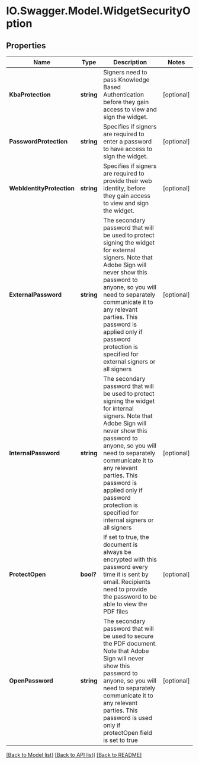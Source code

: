 # IO.Swagger.Model.WidgetSecurityOption
## Properties

Name | Type | Description | Notes
------------ | ------------- | ------------- | -------------
**KbaProtection** | **string** | Signers need to pass Knowledge Based Authentication before they gain access to view and sign the widget. | [optional] 
**PasswordProtection** | **string** | Specifies if signers are required to enter a password to have access to sign the widget. | [optional] 
**WebIdentityProtection** | **string** | Specifies if signers are required to provide their web identity, before they gain access to view and sign the widget. | [optional] 
**ExternalPassword** | **string** | The secondary password that will be used to protect signing the widget for external signers. Note that Adobe Sign will never show this password to anyone, so you will need to separately communicate it to any relevant parties. This password is applied only if password protection is specified for external signers or all signers | [optional] 
**InternalPassword** | **string** | The secondary password that will be used to protect signing the widget for internal signers. Note that Adobe Sign will never show this password to anyone, so you will need to separately communicate it to any relevant parties. This password is applied only if password protection is specified for internal signers or all signers | [optional] 
**ProtectOpen** | **bool?** | If set to true, the document is always be encrypted with this password every time it is sent by email. Recipients need to provide the password to be able to view the PDF files | [optional] 
**OpenPassword** | **string** | The secondary password that will be used to secure the PDF document. Note that Adobe Sign will never show this password to anyone, so you will need to separately communicate it to any relevant parties. This password is used only if protectOpen field is set to true | [optional] 

[[Back to Model list]](../README.md#documentation-for-models) [[Back to API list]](../README.md#documentation-for-api-endpoints) [[Back to README]](../README.md)

